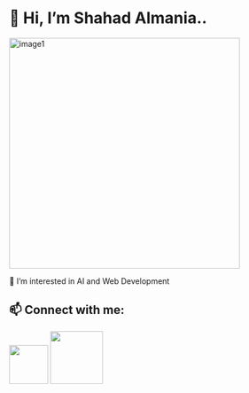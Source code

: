# 👋 Hi, I’m Shahad Almania..
<img width="416" alt="image1" src="https://user-images.githubusercontent.com/114902383/194179552-e24490b2-bd4c-4250-ba76-5e0f11308367.png">


👀 I’m interested in AI and Web Development

## 📫 Connect with me:
<a href="https://www.linkedin.com/in/shahad-almania"> <img width="70" src="https://i.pinimg.com/originals/c3/b5/07/c3b507c021257c58436827156e17a7ef.png"></a>
<a href="Sh.almaniaa@gmail.com"> <img width="95" src="https://logos-world.net/wp-content/uploads/2020/11/Gmail-Logo.png"></a>

